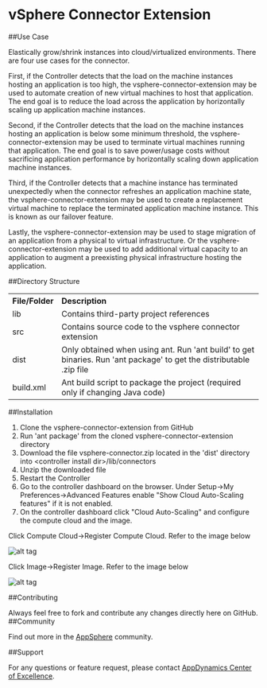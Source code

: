 vSphere Connector Extension
===========================

##Use Case


Elastically grow/shrink instances into cloud/virtualized environments. There are four use cases for the connector. 

First, if the Controller detects that the load on the machine instances hosting an application is too high, the vsphere-connector-extension may be used to automate creation of new virtual machines to host that application. The end goal is to reduce the load across the application by horizontally scaling up application machine instances.

Second, if the Controller detects that the load on the machine instances hosting an application is below some minimum threshold, the vsphere-connector-extension may be used to terminate virtual machines running that application. The end goal is to save power/usage costs without sacrificing application performance by horizontally scaling down application machine instances.

Third, if the Controller detects that a machine instance has terminated unexpectedly when the connector refreshes an application machine state, the vsphere-connector-extension may be used to create a replacement virtual machine to replace the terminated application machine instance. This is known as our failover feature.

Lastly, the vsphere-connector-extension may be used to stage migration of an application from a physical to virtual infrastructure. Or the vsphere-connector-extension may be used to add additional virtual capacity to an application to augment a preexisting physical infrastructure hosting the application.

##Directory Structure

<table><tbody>
<tr>
<th align="left"> File/Folder </th>
<th align="left"> Description </th>
</tr>
<tr>
<td class='confluenceTd'> lib </td>
<td class='confluenceTd'> Contains third-party project references </td>
</tr>
<tr>
<td class='confluenceTd'> src </td>
<td class='confluenceTd'> Contains source code to the vsphere connector extension </td>
</tr>
<tr>
<td class='confluenceTd'> dist </td>
<td class='confluenceTd'> Only obtained when using ant. Run 'ant build' to get binaries. Run 'ant package' to get the distributable .zip file </td>
</tr>
<tr>
<td class='confluenceTd'> build.xml </td>
<td class='confluenceTd'> Ant build script to package the project (required only if changing Java code) </td>
</tr>
</tbody>
</table>

##Installation

1. Clone the vsphere-connector-extension from GitHub
2. Run 'ant package' from the cloned vsphere-connector-extension directory
3. Download the file vsphere-connector.zip located in the 'dist' directory into \<controller install dir\>/lib/connectors
4. Unzip the downloaded file
5. Restart the Controller
6. Go to the controller dashboard on the browser. Under Setup->My Preferences->Advanced Features enable "Show Cloud Auto-Scaling features" if it is not enabled. 
7. On the controller dashboard click "Cloud Auto-Scaling" and configure the compute cloud and the image.

Click Compute Cloud->Register Compute Cloud. Refer to the image below

![alt tag](https://raw.github.com/Appdynamics/vsphere-connector-extension/master/VMWare%20vSphere%20Fields.png)

Click Image->Register Image. Refer to the image below

![alt tag](https://raw.github.com/Appdynamics/vsphere-connector-extension/master/VMWare%20Virtual%20Machine%20Image.png)

##Contributing

Always feel free to fork and contribute any changes directly here on GitHub.
##Community

Find out more in the [AppSphere](http://appsphere.appdynamics.com/t5/eXchange/vSphere-Cloud-Connector-Extension/idi-p/5529) community.

##Support

For any questions or feature request, please contact [AppDynamics Center of Excellence](mailto:ace-request@appdynamics.com).

